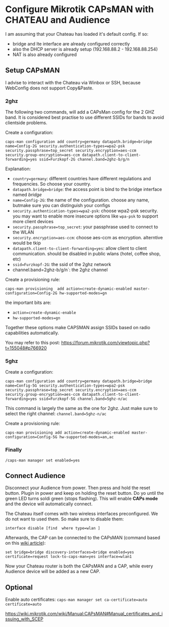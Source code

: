 # Configure Mikrotik CAPsMAN with CHATEAU and Audience

I am assuming that your Chateau has loaded it's default config. If so:

* bridge and lte interface are already configured correctly
* also the DHCP server is already setup (192.168.88.2 - 192.168.88.254)
* NAT is also already configured


## Setup CAPsMAN

I advise to interact with the Chateau via Winbox or SSH, because WebConfig does not support Copy&Paste.

### 2ghz

The following two commands, will add a CAPsMan config for the 2 GHZ band. It is considered best practise to use different SSIDs for bands to avoid clientside problems.

Create a configuration:

`caps-man configuration add country=germany datapath.bridge=bridge name=Config-2G security.authentication-types=wpa2-psk security.passphrase=top_secret security.encryption=aes-ccm security.group-encryption=aes-ccm datapath.client-to-client-forwarding=yes ssid=Furzkopf-2G channel.band=2ghz-b/g/n`

Explanation:

- `country=germany`: different countries have different regulations and frequencies. So choose your country.
- `datapath.bridge=bridge`: the access point is bind to the bridge interface named *bridge*
- `name=Config-2G`: the name of the configuration. choose any name, butmake sure you can distinguish your configs
- `security.authentication-types=wpa2-psk`:  choose wpa2-psk security. you may want to enable more insecure options like `wpa-psk` to support more client devices
- `security.passphrase=top_secret`: your passphrase used to connect to the WLAN
- `security.encryption=aes-ccm`: choose aes-ccm as encryption. alterntive would be tkip
- `datapath.client-to-client-forwarding=yes`: allow client to client communication. should be disabled in public wlans (hotel, coffee shop, etc)
- `ssid=Furzkopf-2G`: the ssid of the 2ghz network
- channel.band=2ghz-b/g/n`: the 2ghz channel

Create a provisioning rule:

`caps-man provisioning  add action=create-dynamic-enabled master-configuration=Config-2G hw-supported-modes=gn`

the important bits are:

- `action=create-dynamic-enable`
- `hw-supported-modes=gn`

Together these options make CAPSMAN assign SSIDs based on radio capabilities automatically.

You may refer to this post: https://forum.mikrotik.com/viewtopic.php?t=155048#p766920

### 5ghz

Create a configuration:

`caps-man configuration add country=germany datapath.bridge=bridge name=Config-5G security.authentication-types=wpa2-psk security.passphrase=top_secret security.encryption=aes-ccm security.group-encryption=aes-ccm datapath.client-to-client-forwarding=yes ssid=Furzkopf-5G channel.band=5ghz-n/ac`

This command is largely the same as the one for 2ghz. Just make sure to select the right channel: `channel.band=5ghz-n/ac`

Create a provisioning rule:

`caps-man provisioning add action=create-dynamic-enabled master-configuration=Config-5G hw-supported-modes=an,ac`


### Finally

 `/caps-man manager set enabled=yes`


## Connect Audience

Disconnect your Audience from power. Then press and hold the reset button. Plugin in power and keep on holding the reset button. Do yo until the green LED turns soldi green (stops flashing). This will enable 
**CAPs mode** and the device will automatically connect.

The Chateau itself comes with two wireless interfaces preconfigured. We do not want to used them. So make sure to disable them:

`interface disable [find  where type=wlan ]`

Afterwards, the CAP can be connected to the CAPsMAN (command based on this [wiki article](https://wiki.mikrotik.com/wiki/Manual:Simple_CAPsMAN_setup)):

`set bridge=bridge discovery-interfaces=bridge enabled=yes certificate=request lock-to-caps-man=yes interface=wlan1`

Now your Chateau router is both the CAPsMAN and a CAP, while every Audience device will be added as a new CAP.

## Optional

Enable auto certificates: `caps-man manager set ca-certificate=auto certificate=auto`

https://wiki.mikrotik.com/wiki/Manual:CAPsMAN#Manual_certificates_and_issuing_with_SCEP